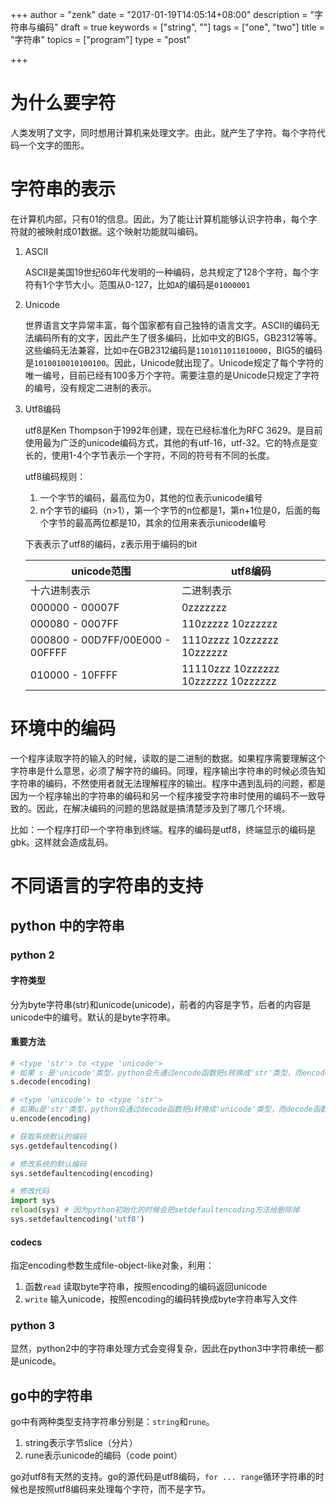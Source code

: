 +++
author = "zenk"
date = "2017-01-19T14:05:14+08:00"
description = "字符串与编码"
draft = true
keywords = ["string", ""]
tags = ["one", "two"]
title = "字符串"
topics = ["program"]
type = "post"

+++

# 为什么要字符

人类发明了文字，同时想用计算机来处理文字。由此，就产生了字符。每个字符代码一个文字的图形。

# 字符串的表示



在计算机内部，只有01的信息。因此，为了能让计算机能够认识字符串，每个字符就的被映射成01数据。这个映射功能就叫编码。

1. ASCII

   ASCII是美国19世纪60年代发明的一种编码，总共规定了128个字符，每个字符有1个字节大小。范围从0-127，比如`A`的编码是`01000001`

2. Unicode

   世界语言文字异常丰富，每个国家都有自己独特的语言文字。ASCII的编码无法编码所有的文字，因此产生了很多编码，比如中文的BIG5，GB2312等等。这些编码无法兼容，比如`中`在GB2312编码是`1101011011010000`，BIG5的编码是`1010010010100100`。因此，Unicode就出现了。Unicode规定了每个字符的唯一编号，目前已经有100多万个字符。需要注意的是Unicode只规定了字符的编号，没有规定二进制的表示。

3. Utf8编码

   utf8是Ken Thompson于1992年创建，现在已经标准化为RFC 3629。是目前使用最为广泛的unicode编码方式，其他的有utf-16，utf-32。它的特点是变长的，使用1-4个字节表示一个字符，不同的符号有不同的长度。

   utf8编码规则：

   1. 一个字节的编码，最高位为0，其他的位表示unicode编号
   2. n个字节的编码（n>1），第一个字节的n位都是1，第n+1位是0，后面的每个字节的最高两位都是10，其余的位用来表示unicode编号

   下表表示了utf8的编码，z表示用于编码的bit

   | unicode范围                       | utf8编码                              |
   | ------------------------------- | ----------------------------------- |
   | 十六进制表示                          | 二进制表示                               |
   | 000000 - 00007F                 | 0zzzzzzz                            |
   | 000080 - 0007FF                 | 110zzzzz 10zzzzzz                   |
   | 000800 - 00D7FF/00E000 - 00FFFF | 1110zzzz 10zzzzzz 10zzzzzz          |
   | 010000 - 10FFFF                 | 11110zzz 10zzzzzz 10zzzzzz 10zzzzzz |

# 环境中的编码

一个程序读取字符的输入的时候，读取的是二进制的数据。如果程序需要理解这个字符串是什么意思，必须了解字符的编码。同理，程序输出字符串的时候必须告知字符串的编码，不然使用者就无法理解程序的输出。程序中遇到乱码的问题，都是因为一个程序输出的字符串的编码和另一个程序接受字符串时使用的编码不一致导致的。因此，在解决编码的问题的思路就是搞清楚涉及到了哪几个环境。

比如：一个程序打印一个字符串到终端。程序的编码是utf8，终端显示的编码是gbk。这样就会造成乱码。



# 不同语言的字符串的支持

## python 中的字符串

### python 2

#### 字符类型

分为byte字符串(str)和unicode(unicode)，前者的内容是字节，后者的内容是unicode中的编号。默认的是byte字符串。

#### 重要方法

```py
# <type 'str'> to <type 'unicode'>
# 如果 s 是'unicode'类型，python会先通过encode函数把s转换成'str'类型，而encode函数的encoding是sys.getdefaultencoding()的值
s.decode(encoding)

# <type 'unicode'> to <type 'str'>
# 如果u是'str'类型，python会通过decode函数把u转换成'unicode'类型，而decode函数的encoding是sys.getdefaultencoding()的值
u.encode(encoding)

# 获取系统默认的编码
sys.getdefaultencoding()

# 修改系统的默认编码
sys.setdefaultencoding(encoding)

# 修改代码
import sys
reload(sys) # 因为python初始化的时候会把setdefaultencoding方法给删除掉
sys.setdefaultencoding('utf8')
```

#### codecs

指定encoding参数生成file-object-like对象，利用：

1. 函数`read` 读取byte字符串，按照encoding的编码返回unicode
2. `write` 输入unicode，按照encoding的编码转换成byte字符串写入文件

### python 3

显然，python2中的字符串处理方式会变得复杂，因此在python3中字符串统一都是unicode。

## go中的字符串

go中有两种类型支持字符串分别是：`string`和`rune`。

1. string表示字节slice（分片）
2. rune表示unicode的编码（code point）

go对utf8有天然的支持。go的源代码是utf8编码，`for ... range`循环字符串的时候也是按照utf8编码来处理每个字符，而不是字节。